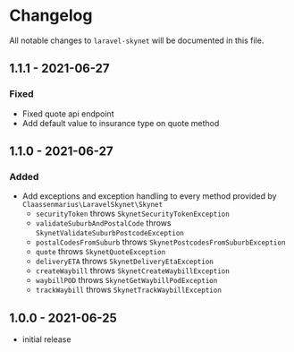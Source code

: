 # Changelog

All notable changes to `laravel-skynet` will be documented in this file.

## 1.1.1 - 2021-06-27

### Fixed

- Fixed quote api endpoint
- Add default value to insurance type on quote method

## 1.1.0 - 2021-06-27

### Added

- Add exceptions and exception handling to every method provided by `Claassenmarius\LaravelSkynet\Skynet`
    - `securityToken` throws `SkynetSecurityTokenException`
    - `validateSuburbAndPostalCode` throws `SkynetValidateSuburbPostcodeException`
    - `postalCodesFromSuburb` throws `SkynetPostcodesFromSuburbException`
    - `quote` throws `SkynetQuoteException`
    - `deliveryETA` throws `SkynetDeliveryEtaException`
    - `createWaybill` throws `SkynetCreateWaybillException`
    - `waybillPOD` throws `SkynetGetWaybillPodException`
    - `trackWaybill` throws `SkynetTrackWaybillException`


## 1.0.0 - 2021-06-25

- initial release

